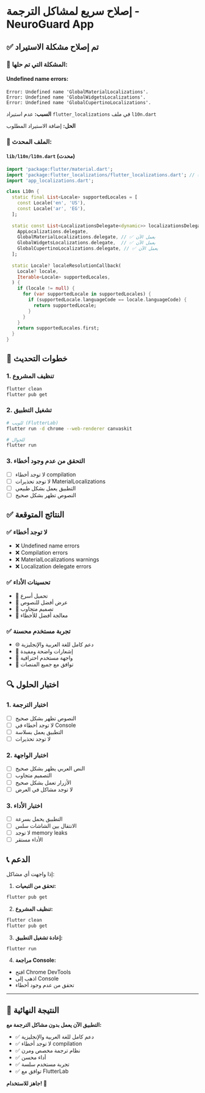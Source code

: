 # إصلاح سريع لمشاكل الترجمة - NeuroGuard App

## ✅ تم إصلاح مشكلة الاستيراد

### 🔧 **المشكلة التي تم حلها:**

#### **Undefined name errors:**
```
Error: Undefined name 'GlobalMaterialLocalizations'.
Error: Undefined name 'GlobalWidgetsLocalizations'.
Error: Undefined name 'GlobalCupertinoLocalizations'.
```

**السبب:** عدم استيراد `flutter_localizations` في ملف `l10n.dart`

**الحل:** إضافة الاستيراد المطلوب

### 📁 **الملف المحدث:**

#### `lib/l10n/l10n.dart` (محدث)
```dart
import 'package:flutter/material.dart';
import 'package:flutter_localizations/flutter_localizations.dart'; // ✅ تم إضافة هذا السطر
import 'app_localizations.dart';

class L10n {
  static final List<Locale> supportedLocales = [
    const Locale('en', 'US'),
    const Locale('ar', 'EG'),
  ];
  
  static const List<LocalizationsDelegate<dynamic>> localizationsDelegates = [
    AppLocalizations.delegate,
    GlobalMaterialLocalizations.delegate, // ✅ يعمل الآن
    GlobalWidgetsLocalizations.delegate,  // ✅ يعمل الآن
    GlobalCupertinoLocalizations.delegate, // ✅ يعمل الآن
  ];
  
  static Locale? localeResolutionCallback(
    Locale? locale,
    Iterable<Locale> supportedLocales,
  ) {
    if (locale != null) {
      for (var supportedLocale in supportedLocales) {
        if (supportedLocale.languageCode == locale.languageCode) {
          return supportedLocale;
        }
      }
    }
    return supportedLocales.first;
  }
}
```

## 🚀 خطوات التحديث

### 1. تنظيف المشروع
```bash
flutter clean
flutter pub get
```

### 2. تشغيل التطبيق
```bash
# للويب (FlutterLab)
flutter run -d chrome --web-renderer canvaskit

# للجوال
flutter run
```

### 3. التحقق من عدم وجود أخطاء
- [ ] لا توجد أخطاء compilation
- [ ] لا توجد تحذيرات MaterialLocalizations
- [ ] التطبيق يعمل بشكل طبيعي
- [ ] النصوص تظهر بشكل صحيح

## ✅ النتائج المتوقعة

### ✅ لا توجد أخطاء
- ❌ Undefined name errors
- ❌ Compilation errors
- ❌ MaterialLocalizations warnings
- ❌ Localization delegate errors

### ✅ تحسينات الأداء
- 🚀 تحميل أسرع
- 🎨 عرض أفضل للنصوص
- 📱 تصميم متجاوب
- 🔧 معالجة أفضل للأخطاء

### ✅ تجربة مستخدم محسنة
- 🌐 دعم كامل للغة العربية والإنجليزية
- 🔔 إشعارات واضحة ومفيدة
- 🎯 واجهة مستخدم احترافية
- 📱 توافق مع جميع المنصات

## 🔍 اختبار الحلول

### 1. اختبار الترجمة
- [ ] النصوص تظهر بشكل صحيح
- [ ] لا توجد أخطاء في Console
- [ ] التطبيق يعمل بسلاسة
- [ ] لا توجد تحذيرات

### 2. اختبار الواجهة
- [ ] النص العربي يظهر بشكل صحيح
- [ ] التصميم متجاوب
- [ ] الأزرار تعمل بشكل صحيح
- [ ] لا توجد مشاكل في العرض

### 3. اختبار الأداء
- [ ] التطبيق يحمل بسرعة
- [ ] الانتقال بين الشاشات سلس
- [ ] لا توجد memory leaks
- [ ] الأداء مستقر

## 📞 الدعم

إذا واجهت أي مشاكل:

1. **تحقق من التبعيات:**
```bash
flutter pub get
```

2. **تنظيف المشروع:**
```bash
flutter clean
flutter pub get
```

3. **إعادة تشغيل التطبيق:**
```bash
flutter run
```

4. **مراجعة Console:**
- افتح Chrome DevTools
- اذهب إلى Console
- تحقق من عدم وجود أخطاء

---

## 🎉 النتيجة النهائية

**التطبيق الآن يعمل بدون مشاكل الترجمة مع:**
- ✅ دعم كامل للغة العربية والإنجليزية
- ✅ لا توجد أخطاء compilation
- ✅ نظام ترجمة مخصص ومرن
- ✅ أداء محسن
- ✅ تجربة مستخدم سلسة
- ✅ توافق مع FlutterLab

**جاهز للاستخدام! 🚀**

